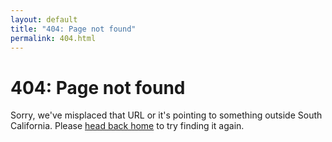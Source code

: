 ```yaml
---
layout: default
title: "404: Page not found"
permalink: 404.html
---
```


<div class="page">
  <h1 class="page-title">404: Page not found</h1>
  <p class="lead">
    Sorry, we've misplaced that URL or it's pointing to something outside South California.
    Please <a href="{{ site.baseurl }}/">head back home</a> to try finding it again.
  </p>
</div>
